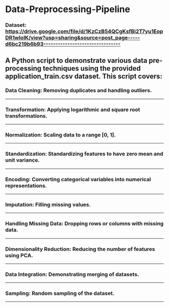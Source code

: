 # Data-Preprocessing-Pipeline

### Dataset: https://drive.google.com/file/d/1KzCzB54QCgKsfBi2T7yu1EopDR1wIolK/view?usp=sharing&source=post_page-----d6bc219b6b93--------------------------------

## A Python script to demonstrate various data pre-processing techniques using the provided application_train.csv dataset. This script covers:

### Data Cleaning: Removing duplicates and handling outliers.
*******************************************************************************
### Transformation: Applying logarithmic and square root transformations.
*******************************************************************************
### Normalization: Scaling data to a range [0, 1].
*******************************************************************************
### Standardization: Standardizing features to have zero mean and unit variance.
*******************************************************************************
### Encoding: Converting categorical variables into numerical representations.
*******************************************************************************
### Imputation: Filling missing values.
*******************************************************************************
### Handling Missing Data: Dropping rows or columns with missing data.
*******************************************************************************
### Dimensionality Reduction: Reducing the number of features using PCA.
*******************************************************************************
### Data Integration: Demonstrating merging of datasets.
*******************************************************************************
### Sampling: Random sampling of the dataset.
*******************************************************************************
